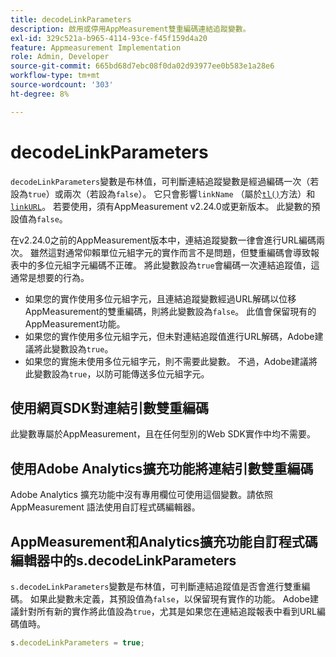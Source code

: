 ```yaml
---
title: decodeLinkParameters
description: 啟用或停用AppMeasurement雙重編碼連結追蹤變數。
exl-id: 329c521a-b965-4114-93ce-f45f159d4a20
feature: Appmeasurement Implementation
role: Admin, Developer
source-git-commit: 665bd68d7ebc08f0da02d93977ee0b583e1a28e6
workflow-type: tm+mt
source-wordcount: '303'
ht-degree: 8%

---
```


# decodeLinkParameters

`decodeLinkParameters`變數是布林值，可判斷連結追蹤變數是經過編碼一次（若設為`true`）或兩次（若設為`false`）。 它只會影響`linkName` （屬於[`tl()`](../functions/tl-method.md)方法）和[`linkURL`](linkurl.md)。 若要使用，須有AppMeasurement v2.24.0或更新版本。 此變數的預設值為`false`。

在v2.24.0之前的AppMeasurement版本中，連結追蹤變數一律會進行URL編碼兩次。 雖然這對通常仰賴單位元組字元的實作而言不是問題，但雙重編碼會導致報表中的多位元組字元編碼不正確。 將此變數設為`true`會編碼一次連結追蹤值，這通常是想要的行為。

* 如果您的實作使用多位元組字元，且連結追蹤變數經過URL解碼以位移AppMeasurement的雙重編碼，則將此變數設為`false`。 此值會保留現有的AppMeasurement功能。
* 如果您的實作使用多位元組字元，但未對連結追蹤值進行URL解碼，Adobe建議將此變數設為`true`。
* 如果您的實施未使用多位元組字元，則不需要此變數。 不過，Adobe建議將此變數設為`true`，以防可能傳送多位元組字元。

## 使用網頁SDK對連結引數雙重編碼

此變數專屬於AppMeasurement，且在任何型別的Web SDK實作中均不需要。

## 使用Adobe Analytics擴充功能將連結引數雙重編碼

Adobe Analytics 擴充功能中沒有專用欄位可使用這個變數。請依照 AppMeasurement 語法使用自訂程式碼編輯器。

## AppMeasurement和Analytics擴充功能自訂程式碼編輯器中的s.decodeLinkParameters

`s.decodeLinkParameters`變數是布林值，可判斷連結追蹤值是否會進行雙重編碼。 如果此變數未定義，其預設值為`false`，以保留現有實作的功能。 Adobe建議針對所有新的實作將此值設為`true`，尤其是如果您在連結追蹤報表中看到URL編碼值時。

```js
s.decodeLinkParameters = true;
```
